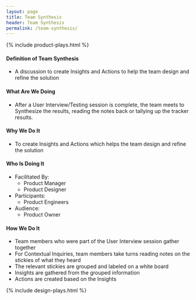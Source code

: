 ```yaml
---
layout: page
title: Team Synthesis
header: Team Synthesis
permalink: /team-synthesis/
---
```

<div class="row">
    <div class="col-md-3">
        {% include product-plays.html %}
    </div>
    <div class="col-md-6">
    <h4 class="Definition" id="Definition">
            Definition of Team Synthesis
        </h4>
        <ul>
            <li>
                A discussion to create Insights and Actions to help the team design and refine the solution
            </li>
        </ul>
        <h4 class="What" id="What">
            What Are We Doing
        </h4>
            <ul>
                <li>After a User Interview/Testing session is complete, the team meets to Synthesize the results, reading the notes back or tallying up the tracker results.</li>
            </ul>
        <h4 class="Why" id="Why">
            Why We Do It
        </h4>
            <ul>
                <li>To create Insights and Actions which helps the team design and refine the solution</li>
            </ul>
        <h4 class="Who" id="Who">
            Who Is Doing It
        </h4>
        <ul>
            <li>Facilitated By:
                <ul>
                    <li>Product Manager</li>
                    <li>Product Designer</li>
                </ul>
            </li>
            <li>Participants:
                <ul>
                    <li>Product Engineers</li>
                </ul>
            </li>
            <li>Audience:
                <ul>
                    <li>Product Owner</li>
                </ul>
            </li>
        </ul>
<h4 class="How" id="How">
    How We Do It
</h4>
<ul>
    <li>Team members who were part of the User Interview session gather together</li>
    <li>For Contextual Inquiries, team members take turns reading notes on the stickies of what they heard</li>
    <li>The relevant stickies are grouped and labeled on a white board</li>
    <li>Insights are gathered from the grouped information</li>
    <li>Actions are created based on the Insights</li>
</ul>
    </div>
    <div class="col-md-3">
        {% include design-plays.html %}
    </div>
</div>
